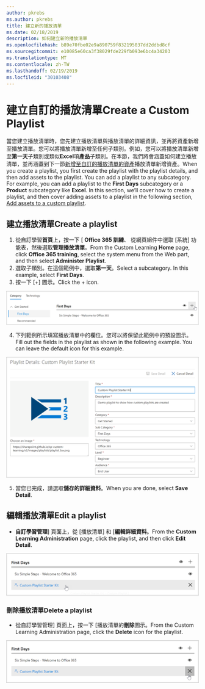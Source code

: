 ```yaml
---
author: pkrebs
ms.author: pkrebs
title: 建立新的播放清單
ms.date: 02/18/2019
description: 如何建立新的播放清單
ms.openlocfilehash: b89e70fbe02e9a890759f832195037dd2ddbd8cf
ms.sourcegitcommit: e10085e60ca3f38029fde229fb093e6bc4a34203
ms.translationtype: MT
ms.contentlocale: zh-TW
ms.lasthandoff: 02/19/2019
ms.locfileid: "30103408"
---
```

# <a name="create-a-custom-playlist"></a><span data-ttu-id="881ad-103">建立自訂的播放清單</span><span class="sxs-lookup"><span data-stu-id="881ad-103">Create a Custom Playlist</span></span>

<span data-ttu-id="881ad-p101">當您建立播放清單時，您先建立播放清單與播放清單的詳細資訊，並再將資產新增至播放清單。您可以將播放清單新增至任何子類別。例如，您可以將播放清單新增至**第一天**子類別或類似**Excel**項**產品**子類別。在本節，我們將會涵蓋如何建立播放清單，並再涵蓋到下一節[新增至自訂的播放清單的資產](custom_addassets.md)播放清單新增資產。</span><span class="sxs-lookup"><span data-stu-id="881ad-p101">When you create a playlist, you first create the playlist with the playlist details, and then add assets to the playlist. You can add a playlist to any subcategory. For example, you can add a playlist to the **First Days** subcategory or a **Product** subcategory like **Excel**. In this section, we’ll cover how to create a playlist, and then cover adding assets to a playlist in the following section, [Add assets to a custom playlist](custom_addassets.md).</span></span>

## <a name="create-a-playlist"></a><span data-ttu-id="881ad-108">建立播放清單</span><span class="sxs-lookup"><span data-stu-id="881ad-108">Create a playlist</span></span> 

1. <span data-ttu-id="881ad-109">從自訂學習**首頁**上，按一下 [ **Office 365 訓練**、 從網頁組件中選取 [系統] 功能表，然後選取**管理播放清單**。</span><span class="sxs-lookup"><span data-stu-id="881ad-109">From the Custom Learning **Home** page, click **Office 365 training**, select the system menu from the Web part, and then select **Administer Playlist**.</span></span> 
2. <span data-ttu-id="881ad-p102">選取子類別。在這個範例中，選取**第一天**。</span><span class="sxs-lookup"><span data-stu-id="881ad-p102">Select a subcategory. In this example, select **First Days**.</span></span>  
3. <span data-ttu-id="881ad-112">按一下 [+] 圖示。</span><span class="sxs-lookup"><span data-stu-id="881ad-112">Click the + icon.</span></span>  

![cg newplaylistbtn.png](media/cg-newplaylistbtn.png)

4.  <span data-ttu-id="881ad-p103">下列範例所示填寫播放清單中的欄位。您可以將保留此範例中的預設圖示。</span><span class="sxs-lookup"><span data-stu-id="881ad-p103">Fill out the fields in the playlist as shown in the following example. You can leave the default icon for this example.</span></span> 

![cg newplaylistdetails.png](media/cg-newplaylistdetails.png)

5.  <span data-ttu-id="881ad-117">當您已完成，請選取**儲存的詳細資料**。</span><span class="sxs-lookup"><span data-stu-id="881ad-117">When you are done, select **Save Detail**.</span></span> 

## <a name="edit-a-playlist"></a><span data-ttu-id="881ad-118">編輯播放清單</span><span class="sxs-lookup"><span data-stu-id="881ad-118">Edit a playlist</span></span>

- <span data-ttu-id="881ad-119">**自訂學習管理**] 頁面上，從 [播放清單] 和 [**編輯詳細資料**。</span><span class="sxs-lookup"><span data-stu-id="881ad-119">From the **Custom Learning Administration** page, click the playlist, and then click **Edit Detail**.</span></span>  

![cg editplaylist.png](media/cg-editplaylist.png)

### <a name="delete-a-playlist"></a><span data-ttu-id="881ad-121">刪除播放清單</span><span class="sxs-lookup"><span data-stu-id="881ad-121">Delete a playlist</span></span>

- <span data-ttu-id="881ad-122">從自訂學習管理] 頁面上，按一下 [播放清單的**刪除**圖示。</span><span class="sxs-lookup"><span data-stu-id="881ad-122">From the Custom Learning Administration page, click the **Delete** icon for the playlist.</span></span>  

![cg deleteplaylist.png](media/cg-deleteplaylist.png)